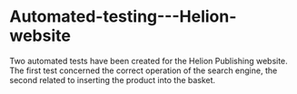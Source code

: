 # Automated-testing---Helion-website
Two automated tests have been created for the Helion Publishing website. The first test concerned the correct operation of the search engine, the second related to inserting the product into the basket.
